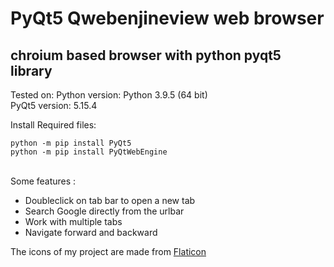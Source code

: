 # PyQt5 Qwebenjineview web browser
## chroium based browser with python pyqt5 library

Tested on:
Python version: Python 3.9.5 (64 bit)<br>
PyQt5 version: 5.15.4

Install Required files:
```
python -m pip install PyQt5
python -m pip install PyQtWebEngine
```
<br>
Some features :
<ul>
  <li>Doubleclick on tab bar to open a new tab</li>
  <li>Search Google directly from the urlbar</li>
  <li>Work with multiple tabs</li>
  <li>Navigate forward and backward</li>
</ul>

The icons of my project are made from <a href="http://www.flaticon.com/">Flaticon</a>
